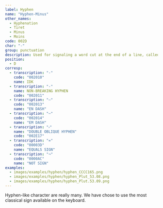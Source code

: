 ```yaml
---
label: Hyphen
name: "Hyphen-Minus"
other_names:
  - Hyphenation
  - Tiret
  - Minus
  - Moins
code: 002D
char: "-"
group: punctuation
description: Used for signaling a word cut at the end of a line, called an hyphenation
position:
  - D
corresp:
  - transcription: "‐"
    code: "002010"
    name: IDK
  - transcription: "‑"
    name: NON-BREAKING HYPHEN
    code: "002011"
  - transcription: "–"
    code: "002013"
    name: "EN DASH"
  - transcription: "–"
    code: "002014"
    name: "EM DASH"
  - transcription: "⸗"
    name: "DOUBLE OBLIQUE HYPHEN"
    code: "002E17"
  - transcription: "="
    code: "00003D"
    name: "EQUALS SIGN"
  - transcription: "¬"
    code: "0000AC"
    name: "NOT SIGN"
examples:
  - images/examples/hyphen/hyphen_CCCC165.png
  - images/examples/hyphen/hyphen_Plut_53.08.png
  - images/examples/hyphen/hyphen_Plut.53.09.png
---
```


Hyphen-like character are really many. We have chose to use the most classical sign available on the keyboard.